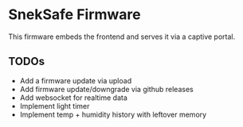 # SnekSafe Firmware

This firmware embeds the frontend and serves it via a captive portal.

## TODOs

- Add a firmware update via upload
- Add firmware update/downgrade via github releases
- Add websocket for realtime data
- Implement light timer
- Implement temp + humidity history with leftover memory
